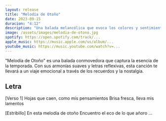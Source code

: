 ```yaml
---
layout: release
title: "Melodía de Otoño"
date: 2023-09-15
duracion: "4:12"
description: "Una balada melancólica que evoca los colores y sentimientos del otoño."
image: /assets/images/melodia-de-otono.jpg
spotify: https://open.spotify.com/track/...
apple_music: https://music.apple.com/us/album/...
youtube_music: https://music.youtube.com/watch?v=...
---
```


"Melodía de Otoño" es una balada conmovedora que captura la esencia de la temporada. Con sus armonías suaves y letras reflexivas, esta canción te llevará a un viaje emocional a través de los recuerdos y la nostalgia.

## Letra

[Verso 1]
Hojas que caen, como mis pensamientos
Brisa fresca, lleva mis lamentos

[Estribillo]
En esta melodía de otoño
Encuentro el eco de lo que añoro
...